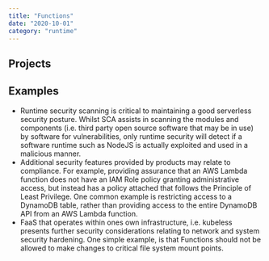 ```yaml
---
title: "Functions"
date: "2020-10-01"
category: "runtime"
---
```



## Projects

<!---
## Commercial Projects
- [Aqua Security](https://www.aquasec.com/products/serverless-container-functions/www.aquasec.com)
- [Prisma Cloud](https://www.paloaltonetworks.com/prisma/) 
- [Trend Micro Application Security](https://www.trendmicro.com/en_ca/business/products/hybrid-cloud/cloud-one-application-security.html)
- [Trend Micro Conformity](https://www.trendmicro.com/en_ca/business/products/hybrid-cloud/cloud-one-conformity.html)
- [Check Point (FKA Protego)](https://www.checkpoint.com/products/cloudguard-serverless-security/)

## Misc Projects
-->

## Examples
- Runtime security scanning is critical to maintaining a good serverless security posture. Whilst SCA assists in scanning the modules and components (i.e. third party open source software that may be in use) by software for vulnerabilities, only runtime security will detect if a software runtime such as NodeJS is actually exploited and used in a malicious manner. 
- Additional security features provided by products may relate to compliance. For example, providing assurance that an AWS Lambda function does not have an IAM Role policy granting administrative access, but instead has a policy attached that follows the Principle of Least Privilege. One common example is restricting access to a DynamoDB table, rather than providing access to the entire DynamoDB API from an AWS Lambda function.
- FaaS that operates within ones own infrastructure, i.e. kubeless presents further security considerations relating to network and system security hardening. One simple example, is that Functions should not be allowed to make changes to critical file system mount points. 

